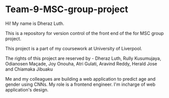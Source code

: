 # Team-9-MSC-group-project

Hi! My name is Dheraz Luth.

This is a repository for version control of the front end of the for MSC group project.

This project is a part of my coursework at University of Liverpool. 

The rights of this project are reserved by - Dheraz Luth, Rully Kusumujaya, Odianosen Maçade, Joy Onouha, Atri Gulati, Aravind Reddy, Herald Jose and Chiamaka Jibuaku

Me and my colleagues are building a web application to predict age and gender using CNNs. 
My role is a frontend engineer. I'm incharge of web application's design.






